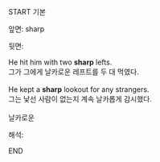 START
기본

앞면:
sharp


뒷면:
<div>He hit him with two <strong>sharp</strong> lefts. </div><div><div>그가 그에게 날카로운 레프트를 두 대 먹였다.</div></div><div><br></div><div><div>He kept a <strong>sharp</strong> lookout for any strangers. </div><div><div>그는 낯선 사람이 없는지 계속 날카롭게 감시했다.</div></div></div><div><br></div><div>날카로운</div>


해석:
<!--ID: 1746614454645-->
END